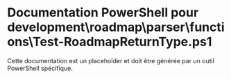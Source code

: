 # Documentation PowerShell pour development\roadmap\parser\functions\Test-RoadmapReturnType.ps1

Cette documentation est un placeholder et doit être générée par un outil PowerShell spécifique.
